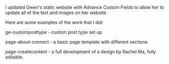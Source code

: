 I updated Gwen's static website with Advance Custom Fields to allow her to update all of the text and images on her website. 

Here are some examples of the work that I did:

ge-customposttype - custom post type set up

page-about-connect - a basic page template with different sections 

page-createcontent - a full development of a design by Rachel Ma, fully editable. 